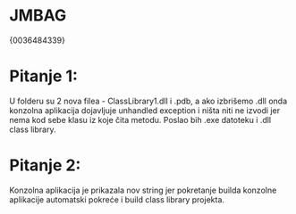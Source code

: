 # JMBAG
{0036484339}

# Pitanje 1:
U folderu su 2 nova filea - ClassLibrary1.dll i .pdb, a ako izbrišemo .dll onda konzolna aplikacija dojavljuje unhandled exception i ništa  niti ne izvodi jer nema kod sebe klasu iz koje čita metodu. Poslao bih .exe datoteku i .dll class library.

# Pitanje 2:
Konzolna aplikacija je prikazala nov string jer pokretanje builda konzolne aplikacije automatski pokreće i build class library projekta.
